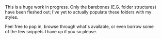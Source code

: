 This is a huge work in progress. Only the barebones (E.G. folder structures) have been fleshed out; I've yet to actually populate these folders with my styles.

Feel free to pop in, browse through what's available, or even borrow some of the few snippets I have up if you so please.
